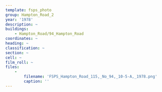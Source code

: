 ```yaml
---
template: fsps_photo
group: Hampton_Road_2
year: '1978'
description: ~
buildings:
    - Hampton_Road/94_Hampton_Road
coordinates: ~
heading: ~
classification: ~
section: ~
cell: ~
film_roll: ~
files:
    -
        filename: 'FSPS_Hampton_Road_115,_No_94,_10-5-A,_1978.png'
        caption: ''
---
```

